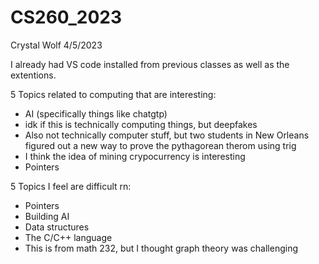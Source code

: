 # CS260_2023

Crystal Wolf
4/5/2023

I already had VS code installed from previous classes as well as the extentions. 

5 Topics related to computing that are interesting:
- AI (specifically things like chatgtp)
- idk if this is technically computing things, but deepfakes
- Also not technically computer stuff, but two students in New Orleans figured out a new way to prove the pythagorean therom using trig
- I think the idea of mining crypocurrency is interesting
- Pointers

5 Topics I feel are difficult rn:
- Pointers
- Building AI
- Data structures
- The C/C++ language
- This is from math 232, but I thought graph theory was challenging